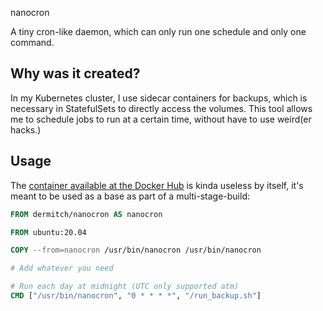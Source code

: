 nanocron

A tiny cron-like daemon, which can only run one schedule and only one command.


## Why was it created?

In my Kubernetes cluster, I use sidecar containers for backups, which is necessary in StatefulSets to directly access the volumes. This tool allows me to schedule jobs to run at a certain time, without have to use weird(er hacks.)


## Usage

The [container available at the Docker Hub](@todo) is kinda useless by itself, it's meant to be used as a base as part of a multi-stage-build:

```Dockerfile
FROM dermitch/nanocron AS nanocron

FROM ubuntu:20.04

COPY --from=nanocron /usr/bin/nanocron /usr/bin/nanocron

# Add whatever you need

# Run each day at midnight (UTC only supported atm)
CMD ["/usr/bin/nanocron", "0 * * * *", "/run_backup.sh"]
```

